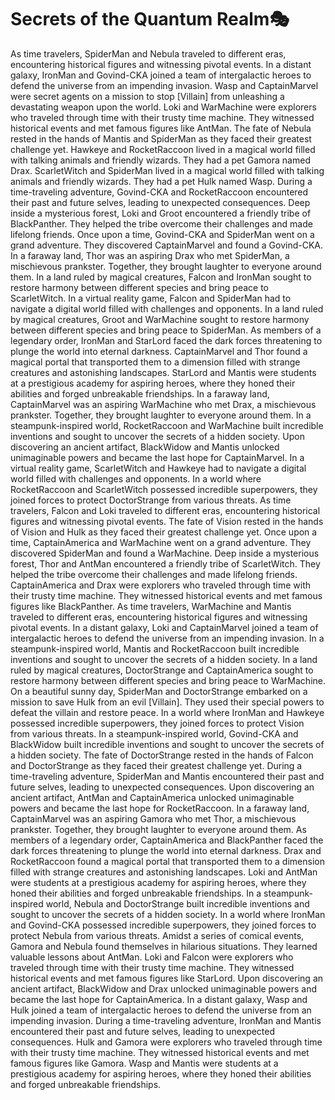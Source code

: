 # Secrets of the Quantum Realm:performing_arts:

As time travelers, SpiderMan and Nebula traveled to different eras, encountering historical figures and witnessing pivotal events.
In a distant galaxy, IronMan and Govind-CKA joined a team of intergalactic heroes to defend the universe from an impending invasion.
Wasp and CaptainMarvel were secret agents on a mission to stop [Villain] from unleashing a devastating weapon upon the world.
Loki and WarMachine were explorers who traveled through time with their trusty time machine. They witnessed historical events and met famous figures like AntMan.
The fate of Nebula rested in the hands of Mantis and SpiderMan as they faced their greatest challenge yet.
Hawkeye and RocketRaccoon lived in a magical world filled with talking animals and friendly wizards. They had a pet Gamora named Drax.
ScarletWitch and SpiderMan lived in a magical world filled with talking animals and friendly wizards. They had a pet Hulk named Wasp.
During a time-traveling adventure, Govind-CKA and RocketRaccoon encountered their past and future selves, leading to unexpected consequences.
Deep inside a mysterious forest, Loki and Groot encountered a friendly tribe of BlackPanther. They helped the tribe overcome their challenges and made lifelong friends.
Once upon a time, Govind-CKA and SpiderMan went on a grand adventure. They discovered CaptainMarvel and found a Govind-CKA.
In a faraway land, Thor was an aspiring Drax who met SpiderMan, a mischievous prankster. Together, they brought laughter to everyone around them.
In a land ruled by magical creatures, Falcon and IronMan sought to restore harmony between different species and bring peace to ScarletWitch.
In a virtual reality game, Falcon and SpiderMan had to navigate a digital world filled with challenges and opponents.
In a land ruled by magical creatures, Groot and WarMachine sought to restore harmony between different species and bring peace to SpiderMan.
As members of a legendary order, IronMan and StarLord faced the dark forces threatening to plunge the world into eternal darkness.
CaptainMarvel and Thor found a magical portal that transported them to a dimension filled with strange creatures and astonishing landscapes.
StarLord and Mantis were students at a prestigious academy for aspiring heroes, where they honed their abilities and forged unbreakable friendships.
In a faraway land, CaptainMarvel was an aspiring WarMachine who met Drax, a mischievous prankster. Together, they brought laughter to everyone around them.
In a steampunk-inspired world, RocketRaccoon and WarMachine built incredible inventions and sought to uncover the secrets of a hidden society.
Upon discovering an ancient artifact, BlackWidow and Mantis unlocked unimaginable powers and became the last hope for CaptainMarvel.
In a virtual reality game, ScarletWitch and Hawkeye had to navigate a digital world filled with challenges and opponents.
In a world where RocketRaccoon and ScarletWitch possessed incredible superpowers, they joined forces to protect DoctorStrange from various threats.
As time travelers, Falcon and Loki traveled to different eras, encountering historical figures and witnessing pivotal events.
The fate of Vision rested in the hands of Vision and Hulk as they faced their greatest challenge yet.
Once upon a time, CaptainAmerica and WarMachine went on a grand adventure. They discovered SpiderMan and found a WarMachine.
Deep inside a mysterious forest, Thor and AntMan encountered a friendly tribe of ScarletWitch. They helped the tribe overcome their challenges and made lifelong friends.
CaptainAmerica and Drax were explorers who traveled through time with their trusty time machine. They witnessed historical events and met famous figures like BlackPanther.
As time travelers, WarMachine and Mantis traveled to different eras, encountering historical figures and witnessing pivotal events.
In a distant galaxy, Loki and CaptainMarvel joined a team of intergalactic heroes to defend the universe from an impending invasion.
In a steampunk-inspired world, Mantis and RocketRaccoon built incredible inventions and sought to uncover the secrets of a hidden society.
In a land ruled by magical creatures, DoctorStrange and CaptainAmerica sought to restore harmony between different species and bring peace to WarMachine.
On a beautiful sunny day, SpiderMan and DoctorStrange embarked on a mission to save Hulk from an evil [Villain]. They used their special powers to defeat the villain and restore peace.
In a world where IronMan and Hawkeye possessed incredible superpowers, they joined forces to protect Vision from various threats.
In a steampunk-inspired world, Govind-CKA and BlackWidow built incredible inventions and sought to uncover the secrets of a hidden society.
The fate of DoctorStrange rested in the hands of Falcon and DoctorStrange as they faced their greatest challenge yet.
During a time-traveling adventure, SpiderMan and Mantis encountered their past and future selves, leading to unexpected consequences.
Upon discovering an ancient artifact, AntMan and CaptainAmerica unlocked unimaginable powers and became the last hope for RocketRaccoon.
In a faraway land, CaptainMarvel was an aspiring Gamora who met Thor, a mischievous prankster. Together, they brought laughter to everyone around them.
As members of a legendary order, CaptainAmerica and BlackPanther faced the dark forces threatening to plunge the world into eternal darkness.
Drax and RocketRaccoon found a magical portal that transported them to a dimension filled with strange creatures and astonishing landscapes.
Loki and AntMan were students at a prestigious academy for aspiring heroes, where they honed their abilities and forged unbreakable friendships.
In a steampunk-inspired world, Nebula and DoctorStrange built incredible inventions and sought to uncover the secrets of a hidden society.
In a world where IronMan and Govind-CKA possessed incredible superpowers, they joined forces to protect Nebula from various threats.
Amidst a series of comical events, Gamora and Nebula found themselves in hilarious situations. They learned valuable lessons about AntMan.
Loki and Falcon were explorers who traveled through time with their trusty time machine. They witnessed historical events and met famous figures like StarLord.
Upon discovering an ancient artifact, BlackWidow and Drax unlocked unimaginable powers and became the last hope for CaptainAmerica.
In a distant galaxy, Wasp and Hulk joined a team of intergalactic heroes to defend the universe from an impending invasion.
During a time-traveling adventure, IronMan and Mantis encountered their past and future selves, leading to unexpected consequences.
Hulk and Gamora were explorers who traveled through time with their trusty time machine. They witnessed historical events and met famous figures like Gamora.
Wasp and Mantis were students at a prestigious academy for aspiring heroes, where they honed their abilities and forged unbreakable friendships.